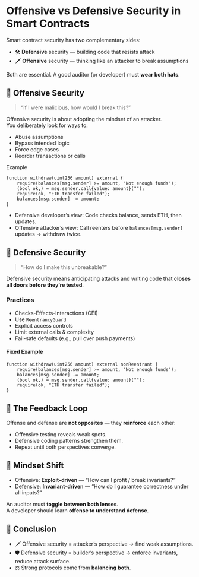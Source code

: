 # Offensive vs Defensive Security in Smart Contracts
Smart contract security has two complementary sides:
- 🛠 **Defensive** security — building code that resists attack
- 🗡 **Offensive** security — thinking like an attacker to break assumptions

Both are essential. A good auditor (or developer) must **wear both hats**.

## 🔹 Offensive Security
> “If I were malicious, how would I break this?”

Offensive security is about adopting the mindset of an attacker.  
You deliberately look for ways to:
- Abuse assumptions
- Bypass intended logic
- Force edge cases
- Reorder transactions or calls

Example
```solidity
function withdraw(uint256 amount) external {
    require(balances[msg.sender] >= amount, "Not enough funds");
    (bool ok,) = msg.sender.call{value: amount}("");
    require(ok, "ETH transfer failed");
    balances[msg.sender] -= amount;
}
```
- Defensive developer’s view: Code checks balance, sends ETH, then updates.
- Offensive attacker’s view: Call reenters before `balances[msg.sender]` updates → withdraw twice.

## 🔹 Defensive Security
> “How do I make this unbreakable?”

Defensive security means anticipating attacks and writing code that **closes all doors before they’re tested**.

### Practices
- Checks-Effects-Interactions (CEI)
- Use `ReentrancyGuard`
- Explicit access controls
- Limit external calls & complexity
- Fail-safe defaults (e.g., pull over push payments)

#### Fixed Example
```solidity
function withdraw(uint256 amount) external nonReentrant {
    require(balances[msg.sender] >= amount, "Not enough funds");
    balances[msg.sender] -= amount;
    (bool ok,) = msg.sender.call{value: amount}("");
    require(ok, "ETH transfer failed");
}
```
## 🔹 The Feedback Loop
Offense and defense are **not opposites** — they **reinforce** each other:
- Offensive testing reveals weak spots.
- Defensive coding patterns strengthen them.
- Repeat until both perspectives converge.

## 🔹 Mindset Shift
- Offensive: **Exploit-driven** — “How can I profit / break invariants?”
- Defensive: **Invariant-driven** — “How do I guarantee correctness under all inputs?”

An auditor must **toggle between both lenses**.  
A developer should learn **offense to understand defense**.

## 📝 Conclusion
- 🗡 Offensive security = attacker’s perspective → find weak assumptions.
- 🛡 Defensive security = builder’s perspective → enforce invariants, reduce attack surface.
- ⚖️ Strong protocols come from **balancing both**.
